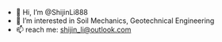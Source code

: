 - 👋 Hi, I’m @ShijinLi888
- 👀 I’m interested in Soil Mechanics, Geotechnical Engineering
- 📫 reach me: shijin_li@outlook.com

<!---
ShijinLi888/ShijinLi888 is a ✨ special ✨ repository because its `README.md` (this file) appears on your GitHub profile.
You can click the Preview link to take a look at your changes.
--->
